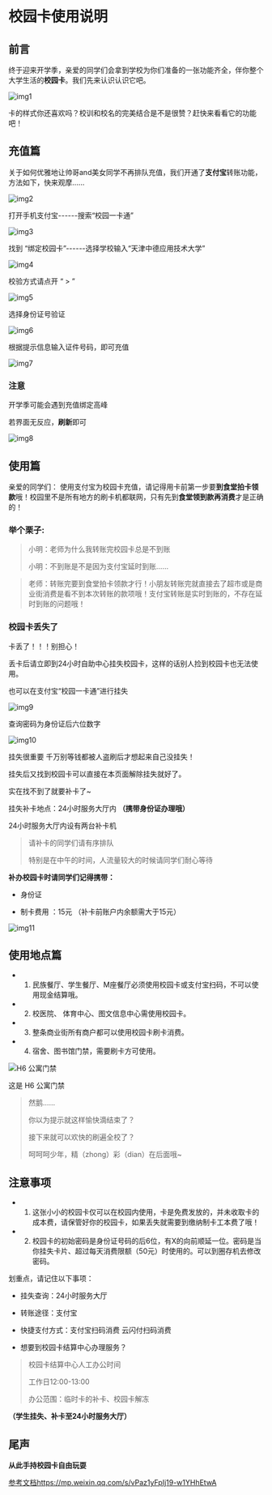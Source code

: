 # 校园卡使用说明

## 前言

终于迎来开学季，亲爱的同学们会拿到学校为你们准备的一张功能齐全，伴你整个大学生活的**校园卡**。我们先来认识认识它吧。

![img1](../../../public/guide/new/5-Campus-Water-card/img1.png)

卡的样式你还喜欢吗？校训和校名的完美结合是不是很赞？赶快来看看它的功能吧！

## 充值篇

关于如何优雅地让帅哥and美女同学不再排队充值，我们开通了**支付宝**转账功能，方法如下，快来观摩......

![img2](../../../public/guide/new/5-Campus-Water-card/img2.png)

打开手机支付宝------搜索“校园一卡通”

![img3](../../../public/guide/new/5-Campus-Water-card/img3.png)

找到 “绑定校园卡”------选择学校输入“天津中德应用技术大学”

![img4](../../../public/guide/new/5-Campus-Water-card/img4.jpg)

校验方式请点开 “ > ”

![img5](../../../public/guide/new/5-Campus-Water-card/img5.jpg)

选择身份证号验证

![img6](../../../public/guide/new/5-Campus-Water-card/img6.jpg)

根据提示信息输入证件号码，即可充值

![img7](../../../public/guide/new/5-Campus-Water-card/img7.jpg)

### 注意
开学季可能会遇到充值绑定高峰

若界面无反应，**刷新**即可

![img8](../../../public/guide/new/5-Campus-Water-card/img8.jpg)

## 使用篇
亲爱的同学们：
使用支付宝为校园卡充值，请记得用卡前第一步要**到食堂拍卡领款**哦！校园里不是所有地方的刷卡机都联网，只有先到**食堂领到款再消费**才是正确的！


### 举个栗子:

> 小明：老师为什么我转账完校园卡总是不到账
>
> 小明：不到账是不是因为支付宝延时到账……

> 老师：转账完要到食堂拍卡领款才行！小朋友转账完就直接去了超市或是商业街消费是看不到本次转账的款项哦！支付宝转账是实时到账的，不存在延时到账的问题哦！


### 校园卡丢失了

卡丢了！！！别担心！   

丢卡后请立即到24小时自助中心挂失校园卡，这样的话别人捡到校园卡也无法使用。

也可以在支付宝“校园一卡通”进行挂失

![img9](../../../public/guide/new/5-Campus-Water-card/img9.jpg)

查询密码为身份证后六位数字

![img10](../../../public/guide/new/5-Campus-Water-card/img10.jpg)

挂失很重要   千万别等钱都被人盗刷后才想起来自己没挂失！

挂失后又找到校园卡可以直接在本页面解除挂失就好了。

实在找不到了就要补卡了~


挂失补卡地点：24小时服务大厅内 
**（携带身份证办理哦）**

24小时服务大厅内设有两台补卡机

>请补卡的同学们请有序排队
>
>特别是在中午的时间，人流量较大的时候请同学们耐心等待


**补办校园卡时请同学们记得携带：**

- 身份证

- 制卡费用 ：15元 （补卡前账户内余额需大于15元）

![img11](../../../public/guide/new/5-Campus-Water-card/img11.jpg)

## 使用地点篇

- 1. 民族餐厅、学生餐厅、M座餐厅必须使用校园卡或支付宝扫码，不可以使用现金结算哦。

- 2. 校医院、 体育中心、图文信息中心需使用校园卡。

- 3. 整条商业街所有商户都可以使用校园卡刷卡消费。

- 4. 宿舍、图书馆门禁，需要刷卡方可使用。

![H6 公寓门禁](../../../public/guide/new/5-Campus-Water-card/img12.jpg)

这是 H6 公寓门禁


>然鹅……
>
>你以为提示就这样愉快滴结束了？
>
>接下来就可以欢快的刷遍全校了？
>
>呵呵呵少年，精（zhong）彩（dian）在后面哦~


## 注意事项

- 1. 这张小小的校园卡仅可以在校园内使用，卡是免费发放的，并未收取卡的成本费，请保管好你的校园卡，如果丢失就需要到缴纳制卡工本费了哦！

- 2. 校园卡的初始密码是身份证号码的后6位，有X的向前顺延一位。密码是当你挂失卡片、超过每天消费限额（50元）时使用的。可以到圈存机去修改密码。


划重点，请记住以下事项：

- 挂失查询：24小时服务大厅

- 转账途径：支付宝

- 快捷支付方式：支付宝扫码消费 云闪付扫码消费

- 想要到校园卡结算中心办理服务？

>校园卡结算中心人工办公时间
>
>工作日12:00-13:00
>
>办公范围：临时卡的补卡、校园卡解冻 

**（学生挂失、补卡至24小时服务大厅）**


## 尾声

**从此手持校园卡自由玩耍**

[参考文档](https://mp.weixin.qq.com/s/vPaz1yFpIj19-w1YHhEtwA)<https://mp.weixin.qq.com/s/vPaz1yFpIj19-w1YHhEtwA>